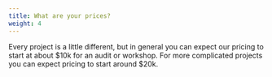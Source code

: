 ```yaml
---
title: What are your prices?
weight: 4
---
```


Every project is a little different, but in general you can expect our pricing to start at about $10k for an audit or workshop. For more complicated projects you can expect pricing to start around $20k.

